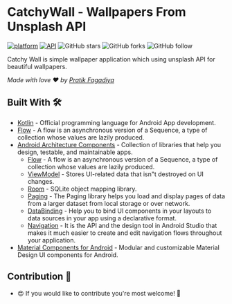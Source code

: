 # CatchyWall - Wallpapers From Unsplash API


[![platform](https://img.shields.io/badge/Platform-Android-brightgreen)](https://www.android.com)    [![API](https://img.shields.io/badge/API-21%2B-brightgreen.svg?style=flat)](https://android-arsenal.com/api?level=21)    ![GitHub stars](https://img.shields.io/github/stars/PratikFagadiya/CatchyWall?style=social)    ![GitHub forks](https://img.shields.io/github/forks/PratikFagadiya/CatchyWall?label=Fork&style=social)    ![GitHub follow](https://img.shields.io/github/followers/PratikFagadiya?label=Follow&style=social)

Catchy Wall is simple wallpaper application which using unsplash API for beautiful wallpapers.

*Made with love ❤️ by [Pratik Fagadiya](https://github.com/PratikFagadiya)*

## Built With 🛠

- [Kotlin](https://kotlinlang.org/) - Official programming language for Android App development.
- [Flow](https://kotlinlang.org/docs/reference/coroutines/flow.html) - A flow is an asynchronous
  version of a Sequence, a type of collection whose values are lazily produced.
- [Android Architecture Components](https://developer.android.com/topic/libraries/architecture) -
  Collection of libraries that help you design, testable, and maintainable apps.
    - [Flow](https://kotlinlang.org/docs/reference/coroutines/flow.html) - A flow is an asynchronous
      version of a Sequence, a type of collection whose values are lazily produced.
    - [ViewModel](https://developer.android.com/topic/libraries/architecture/viewmodel) - Stores
      UI-related data that isn"t destroyed on UI changes.
    - [Room](https://developer.android.com/topic/libraries/architecture/room) - SQLite object
      mapping library.
    - [Paging](https://developer.android.com/topic/libraries/architecture/paging/v3-overview) - The Paging library helps you load and display pages of data from a larger dataset from local storage or over network.
    - [DataBinding](https://developer.android.com/topic/libraries/data-binding) - Help you to bind
      UI components in your layouts to data sources in your app using a declarative format.
    - [Navigation](https://developer.android.com/guide/navigation) - It is the API and the design tool in Android Studio that makes it much easier to create and edit navigation flows throughout your application.
- [Material Components for Android](https://github.com/material-components/material-components-android) - Modular and customizable Material Design UI components for Android.


## Contribution 🤝

- 😍 If you would like to contribute you're most welcome! 💛